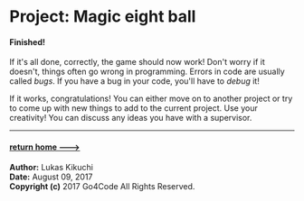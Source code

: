 # Project: **Magic eight ball**


#### Finished!

If it's all done, correctly, the game should now work! Don't worry if it doesn't,
things often go wrong in programming. Errors in code are usually called *bugs*. If
you have a bug in your code, you'll have to *debug* it!

If it works, congratulations! You can either move on to another project or try
to come up with new things to add to the current project. Use your creativity!
You can discuss any ideas you have with a supervisor.

---
#### [return home --->](.././index.md)

**Author:** Lukas Kikuchi <br/>
**Date:**   August 09, 2017 <br/>
**Copyright (c)** 2017 Go4Code All Rights Reserved.
